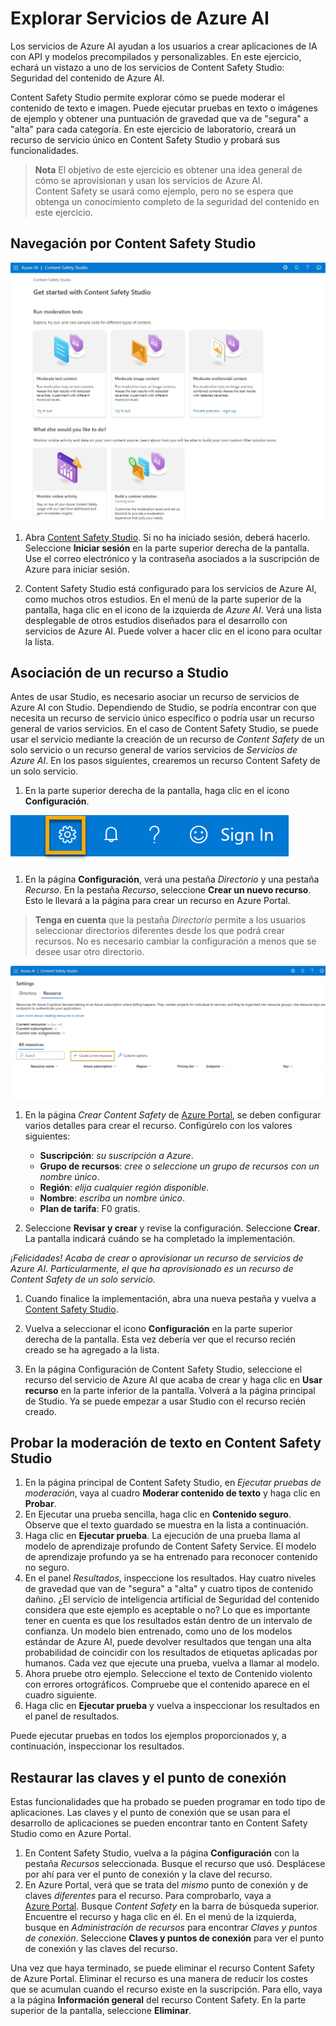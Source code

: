 # Explorar Servicios de Azure AI

Los servicios de Azure AI ayudan a los usuarios a crear aplicaciones de IA con API y modelos precompilados y personalizables. En este ejercicio, echará un vistazo a uno de los servicios de Content Safety Studio: Seguridad del contenido de Azure AI.

Content Safety Studio permite explorar cómo se puede moderar el contenido de texto e imagen. Puede ejecutar pruebas en texto o imágenes de ejemplo y obtener una puntuación de gravedad que va de "segura" a "alta" para cada categoría. En este ejercicio de laboratorio, creará un recurso de servicio único en Content Safety Studio y probará sus funcionalidades. 

> **Nota** El objetivo de este ejercicio es obtener una idea general de cómo se aprovisionan y usan los servicios de Azure AI. Content Safety se usará como ejemplo, pero no se espera que obtenga un conocimiento completo de la seguridad del contenido en este ejercicio.

## Navegación por Content Safety Studio 

![Captura de pantalla de la página de aterrizaje de Content Safety Studio.](./media/content-safety/content-safety-getting-started.png)

1. Abra [Content Safety Studio](https://contentsafety.cognitive.azure.com?azure-portal=true). Si no ha iniciado sesión, deberá hacerlo. Seleccione **Iniciar sesión** en la parte superior derecha de la pantalla. Use el correo electrónico y la contraseña asociados a la suscripción de Azure para iniciar sesión. 

1. Content Safety Studio está configurado para los servicios de Azure AI, como muchos otros estudios. En el menú de la parte superior de la pantalla, haga clic en el icono de la izquierda de *Azure AI*. Verá una lista desplegable de otros estudios diseñados para el desarrollo con servicios de Azure AI. Puede volver a hacer clic en el icono para ocultar la lista.

## Asociación de un recurso a Studio 

Antes de usar Studio, es necesario asociar un recurso de servicios de Azure AI con Studio. Dependiendo de Studio, se podría encontrar con que necesita un recurso de servicio único específico o podría usar un recurso general de varios servicios. En el caso de Content Safety Studio, se puede usar el servicio mediante la creación de un recurso de *Content Safety* de un solo servicio o un recurso general de varios servicios de *Servicios de Azure AI*. En los pasos siguientes, crearemos un recurso Content Safety de un solo servicio. 

1. En la parte superior derecha de la pantalla, haga clic en el icono **Configuración**. 

![Captura de pantalla del icono de Configuración en la parte superior derecha de la pantalla, junto a la campana, el signo de interrogación y los iconos de sonrisa.](./media/content-safety/settings-toggle.png)

1. En la página **Configuración**, verá una pestaña *Directorio* y una pestaña *Recurso*. En la pestaña *Recurso*, seleccione **Crear un nuevo recurso**. Esto le llevará a la página para crear un recurso en Azure Portal.

> **Tenga en cuenta** que la pestaña *Directorio* permite a los usuarios seleccionar directorios diferentes desde los que podrá crear recursos. No es necesario cambiar la configuración a menos que se desee usar otro directorio. 

![Captura de pantalla de dónde seleccionar la creación de un nuevo recurso en la página de configuración de Content Safety Studio.](./media/content-safety/create-new-resource-from-studio.png)

1. En la página *Crear Content Safety* de [Azure Portal](https://portal.azure.com?auzre-portal=true), se deben configurar varios detalles para crear el recurso. Configúrelo con los valores siguientes:
    - **Suscripción**: *su suscripción a Azure*.
    - **Grupo de recursos**: *cree o seleccione un grupo de recursos con un nombre único*.
    - **Región**: *elija cualquier región disponible*.
    - **Nombre**: *escriba un nombre único*.
    - **Plan de tarifa**: F0 gratis.

1. Seleccione **Revisar y crear** y revise la configuración. Seleccione **Crear**. La pantalla indicará cuándo se ha completado la implementación. 

*¡Felicidades! Acaba de crear o aprovisionar un recurso de servicios de Azure AI. Particularmente, el que ha aprovisionado es un recurso de Content Safety de un solo servicio.*

1. Cuando finalice la implementación, abra una nueva pestaña y vuelva a [Content Safety Studio](https://contentsafety.cognitive.azure.com?azure-portal=true). 

1. Vuelva a seleccionar el icono **Configuración** en la parte superior derecha de la pantalla. Esta vez debería ver que el recurso recién creado se ha agregado a la lista.  

1. En la página Configuración de Content Safety Studio, seleccione el recurso del servicio de Azure AI que acaba de crear y haga clic en **Usar recurso** en la parte inferior de la pantalla. Volverá a la página principal de Studio. Ya se puede empezar a usar Studio con el recurso recién creado.

## Probar la moderación de texto en Content Safety Studio

1. En la página principal de Content Safety Studio, en *Ejecutar pruebas de moderación*, vaya al cuadro **Moderar contenido de texto**  y haga clic en **Probar**.
1. En Ejecutar una prueba sencilla, haga clic en **Contenido seguro**. Observe que el texto guardado se muestra en la lista a continuación. 
1. Haga clic en **Ejecutar prueba**. La ejecución de una prueba llama al modelo de aprendizaje profundo de Content Safety Service. El modelo de aprendizaje profundo ya se ha entrenado para reconocer contenido no seguro.
1. En el panel *Resultados*, inspeccione los resultados. Hay cuatro niveles de gravedad que van de "segura" a "alta" y cuatro tipos de contenido dañino. ¿El servicio de inteligencia artificial de Seguridad del contenido considera que este ejemplo es aceptable o no? Lo que es importante tener en cuenta es que los resultados están dentro de un intervalo de confianza. Un modelo bien entrenado, como uno de los modelos estándar de Azure AI, puede devolver resultados que tengan una alta probabilidad de coincidir con los resultados de etiquetas aplicadas por humanos. Cada vez que ejecute una prueba, vuelva a llamar al modelo. 
1. Ahora pruebe otro ejemplo. Seleccione el texto de Contenido violento con errores ortográficos. Compruebe que el contenido aparece en el cuadro siguiente.
1. Haga clic en **Ejecutar prueba** y vuelva a inspeccionar los resultados en el panel de resultados. 

Puede ejecutar pruebas en todos los ejemplos proporcionados y, a continuación, inspeccionar los resultados.

## Restaurar las claves y el punto de conexión

Estas funcionalidades que ha probado se pueden programar en todo tipo de aplicaciones. Las claves y el punto de conexión que se usan para el desarrollo de aplicaciones se pueden encontrar tanto en Content Safety Studio como en Azure Portal. 

1. En Content Safety Studio, vuelva a la página **Configuración** con la pestaña *Recursos* seleccionada. Busque el recurso que usó. Desplácese por ahí para ver el punto de conexión y la clave del recurso. 
1. En Azure Portal, verá que se trata del *mismo* punto de conexión y de claves *diferentes* para el recurso. Para comprobarlo, vaya a [Azure Portal](https://portal.azure.com?auzre-portal=true). Busque *Content Safety* en la barra de búsqueda superior. Encuentre el recurso y haga clic en él. En el menú de la izquierda, busque en *Administración de recursos* para encontrar *Claves y puntos de conexión*. Seleccione **Claves y puntos de conexión** para ver el punto de conexión y las claves del recurso. 

Una vez que haya terminado, se puede eliminar el recurso Content Safety de Azure Portal. Eliminar el recurso es una manera de reducir los costes que se acumulan cuando el recurso existe en la suscripción. Para ello, vaya a la página **Información general** del recurso Content Safety. En la parte superior de la pantalla, seleccione **Eliminar**.

